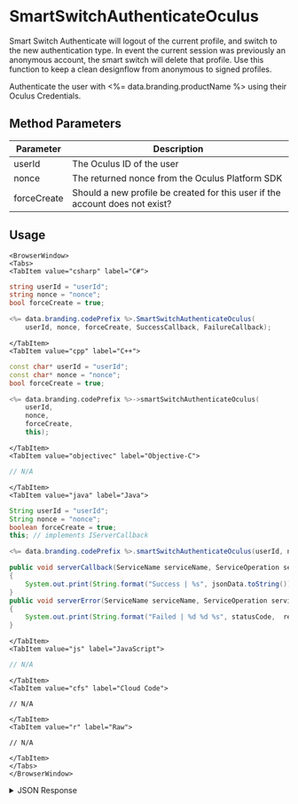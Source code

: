 # SmartSwitchAuthenticateOculus

Smart Switch Authenticate will logout of the current profile, and switch to the new authentication type.
In event the current session was previously an anonymous account, the smart switch will delete that profile.
Use this function to keep a clean designflow from anonymous to signed profiles.

Authenticate the user with <%= data.branding.productName %> using their Oculus Credentials.

## Method Parameters
Parameter | Description
--------- | -----------
userId | The Oculus ID of the user
nonce | The returned nonce from the Oculus Platform SDK
forceCreate | Should a new profile be created for this user if the account does not exist?

## Usage

```mdx-code-block
<BrowserWindow>
<Tabs>
<TabItem value="csharp" label="C#">
```

```csharp
string userId = "userId";
string nonce = "nonce";
bool forceCreate = true;

<%= data.branding.codePrefix %>.SmartSwitchAuthenticateOculus(
    userId, nonce, forceCreate, SuccessCallback, FailureCallback);
```

```mdx-code-block
</TabItem>
<TabItem value="cpp" label="C++">
```

```cpp
const char* userId = "userId";
const char* nonce = "nonce";
bool forceCreate = true;

<%= data.branding.codePrefix %>->smartSwitchAuthenticateOculus(
    userId,
    nonce,
    forceCreate,
    this);
```

```mdx-code-block
</TabItem>
<TabItem value="objectivec" label="Objective-C">
```

```objectivec
// N/A
```

```mdx-code-block
</TabItem>
<TabItem value="java" label="Java">
```

```java
String userId = "userId";
String nonce = "nonce";
boolean forceCreate = true;
this; // implements IServerCallback

<%= data.branding.codePrefix %>.smartSwitchAuthenticateOculus(userId, nonce, forceCreate, this);

public void serverCallback(ServiceName serviceName, ServiceOperation serviceOperation, JSONObject jsonData)
{
    System.out.print(String.format("Success | %s", jsonData.toString()));
}
public void serverError(ServiceName serviceName, ServiceOperation serviceOperation, int statusCode, int reasonCode, String jsonError)
{
    System.out.print(String.format("Failed | %d %d %s", statusCode,  reasonCode, jsonError.toString()));
}
```

```mdx-code-block
</TabItem>
<TabItem value="js" label="JavaScript">
```

```javascript
// N/A
```

```mdx-code-block
</TabItem>
<TabItem value="cfs" label="Cloud Code">
```

```cfscript
// N/A
```

```mdx-code-block
</TabItem>
<TabItem value="r" label="Raw">
```

```cfscript
// N/A
```

```mdx-code-block
</TabItem>
</Tabs>
</BrowserWindow>
```

<details>
<summary>JSON Response</summary>

```cfscript
// N/A
```
</details>

